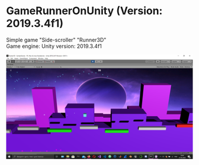 # GameRunnerOnUnity (Version: 2019.3.4f1)
 Simple game "Side-scroller" "Runner3D"  
 Game engine: Unity version: 2019.3.4f1  
   
 ![Screenshot](ScreenGame.png)
 
